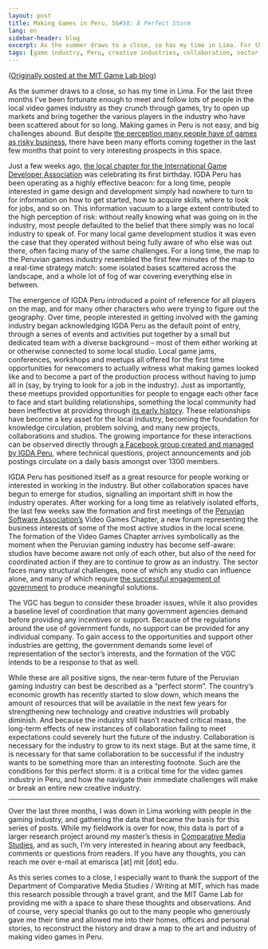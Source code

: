 ```yaml
---
layout: post
title: Making Games in Peru, 5&#58; A Perfect Storm
lang: en
sidebar-header: blog
excerpt: As the summer draws to a close, so has my time in Lima. For the last three months I’ve been fortunate enough to meet and follow lots of people in the local video games industry as they crunch through games, try to open up markets and bring together the various players in the industry who have been scattered about for so long. Making games in Peru is not easy, and big challenges abound. But despite the perception many people have of games as risky business, there have been many efforts coming together in the last few months that point to very interesting prospects in this space.
tags: [game industry, Peru, creative industries, collaboration, sector building, IGDA, Peruvian Software Association]
---
```

([Originally posted at the MIT Game Lab blog](http://gamelab.mit.edu/making-games-in-peru-5/))

As the summer draws to a close, so has my time in Lima. For the last three months I’ve been fortunate enough to meet and follow lots of people in the local video games industry as they crunch through games, try to open up markets and bring together the various players in the industry who have been scattered about for so long. Making games in Peru is not easy, and big challenges abound. But despite [the perception many people have of games as risky business](/2013/07/29/making-games-in-peru-3.html), there have been many efforts coming together in the last few months that point to very interesting prospects in this space.

Just a few weeks ago, [the local chapter for the International Game Developer Association](http://www.igda.pe/) was celebrating its first birthday. IGDA Peru has been operating as a highly effective beacon: for a long time, people interested in game design and development simply had nowhere to turn to for information on how to get started, how to acquire skills, where to look for jobs, and so on. This information vacuum to a large extent contributed to the high perception of risk: without really knowing what was going on in the industry, most people defaulted to the belief that there simply was no local industry to speak of. For many local game development studios it was even the case that they operated without being fully aware of who else was out there, often facing many of the same challenges. For a long time, the map to the Peruvian games industry resembled the first few minutes of the map to a real-time strategy match: some isolated bases scattered across the landscape, and a whole lot of fog of war covering everything else in between.

The emergence of IGDA Peru introduced a point of reference for all players on the map, and for many other characters who were trying to figure out the geography. Over time, people interested in getting involved with the gaming industry began acknowledging IGDA Peru as the default point of entry, through a series of events and activities put together by a small but dedicated team with a diverse background – most of them either working at or otherwise connected to some local studio. Local game jams, conferences, workshops and meetups all offered for the first time opportunities for newcomers to actually witness what making games looked like and to become a part of the production process without having to jump all in (say, by trying to look for a job in the industry). Just as importantly, these meetups provided opportunities for people to engage each other face to face and start building relationships, something the local community had been ineffective at providing through [its early history](/2013/06/17/making-games-in-peru.html). These relationships have become a key asset for the local industry, becoming the foundation for knowledge circulation, problem solving, and many new projects, collaborations and studios. The growing importance for these interactions can be observed directly through [a Facebook group created and managed by IGDA Peru](https://www.facebook.com/groups/igdaperu/), where technical questions, project announcements and job postings circulate on a daily basis amongst over 1300 members.

IGDA Peru has positioned itself as a great resource for people working or interested in working in the industry. But other collaboration spaces have begun to emerge for studios, signalling an important shift in how the industry operates. After working for a long time as relatively isolated efforts, the last few weeks saw the formation and first meetings of the [Peruvian Software Association’s](http://www.apesoft.org/) Video Games Chapter, a new forum representing the business interests of some of the most active studios in the local scene. The formation of the Video Games Chapter arrives symbolically as the moment when the Peruvian gaming industry has become self-aware: studios have become aware not only of each other, but also of the need for coordinated action if they are to continue to grow as an industry. The sector faces many structural challenges, none of which any studio can influence alone, and many of which require [the successful engagement of government](/2013/08/19/making-games-in-peru-4.html) to produce meaningful solutions.

The VGC has begun to consider these broader issues, while it also provides a baseline level of coordination that many government agencies demand before providing any incentives or support. Because of the regulations around the use of government funds, no support can be provided for any individual company. To gain access to the opportunities and support other industries are getting, the government demands some level of representation of the sector’s interests, and the formation of the VGC intends to be a response to that as well.

While these are all positive signs, the near-term future of the Peruvian gaming industry can best be described as a “perfect storm”. The country’s economic growth has recently started to slow down, which means the amount of resources that will be available in the next few years for strengthening new technology and creative industries will probably diminish. And because the industry still hasn’t reached critical mass, the long-term effects of new instances of collaboration failing to meet expectations could severely hurt the future of the industry. Collaboration is necessary for the industry to grow to its next stage. But at the same time, it is necessary for that same collaboration to be successful if the industry wants to be something more than an interesting footnote. Such are the conditions for this perfect storm: it is a critical time for the video games industry in Peru, and how the navigate their immediate challenges will make or break an entire new creative industry.

<hr/>

Over the last three months, I was down in Lima working with people in the gaming industry, and gathering the data that became the basis for this series of posts. While my fieldwork is over for now, this data is part of a larger research project around my master’s thesis in [Comparative Media Studies](http://cmsw.mit.edu/), and as such, I’m very interested in hearing about any feedback, comments or questions from readers. If you have any thoughts, you can reach me over e-mail at emarisca [at] mit [dot] edu.

As this series comes to a close, I especially want to thank the support of the Department of Comparative Media Studies / Writing at MIT, which has made this research possible through a travel grant, and the MIT Game Lab for providing me with a space to share these thoughts and observations. And of course, very special thanks go out to the many people who generously gave me their time and allowed me into their homes, offices and personal stories, to reconstruct the history and draw a map to the art and industry of making video games in Peru.